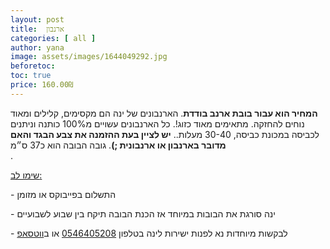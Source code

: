 ```yaml
---
layout: post
title:  ארנבון
categories: [ all ]
author: yana
image: assets/images/1644049292.jpg
beforetoc: 
toc: true
price: 160.00₪
---
```

<strong>המחיר הוא עבור בובת ארנב בודדת</strong>. הארנבונים של ינה הם מקסימים, קלילים ומאוד נוחים להחזקה. מתאימים מאוד כזוג!. כל הארנבונים עשויים מ100% כותנה וניתנים לכביסה במכונת כביסה, 30-40 מעלות.. <strong>יש לציין בעת ההזמנה את צבע הבגד והאם מדובר בארנבון או ארנבונית ;)</strong>. גובה הבובה הוא כ37 ס״מ<br>. <br>

<p><u>שימו לב:</u></p>
<p>- התשלום בפייבוקס או מזומן</p>
<p>- ינה סורגת את הבובות במיוחד אז הכנת הבובה תיקח בין שבוע לשבועיים<br></p>
<p>- לבקשות מיוחדות נא לפנות ישירות לינה בטלפון <a href="tel:0546405208" target="_blank">0546405208</a> או ב<a href="https://wa.me/972546405208?text=שלום, בקשר לארנבון נראה מעניין מאוד" target="_blank">ווטסאפ</a></p>

